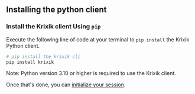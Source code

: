 ## Installing the python client

### Install the Krixik client Using `pip`

Execute the following line of code at your terminal to `pip install` the Krixik Python client.

```python
# pip install the krixik cli
pip install krixik
```

Note: Python version 3.10 or higher is required to use the Krixik client.

Once that's done, you can [initialize your session](initialize_and_authenticate.md).
